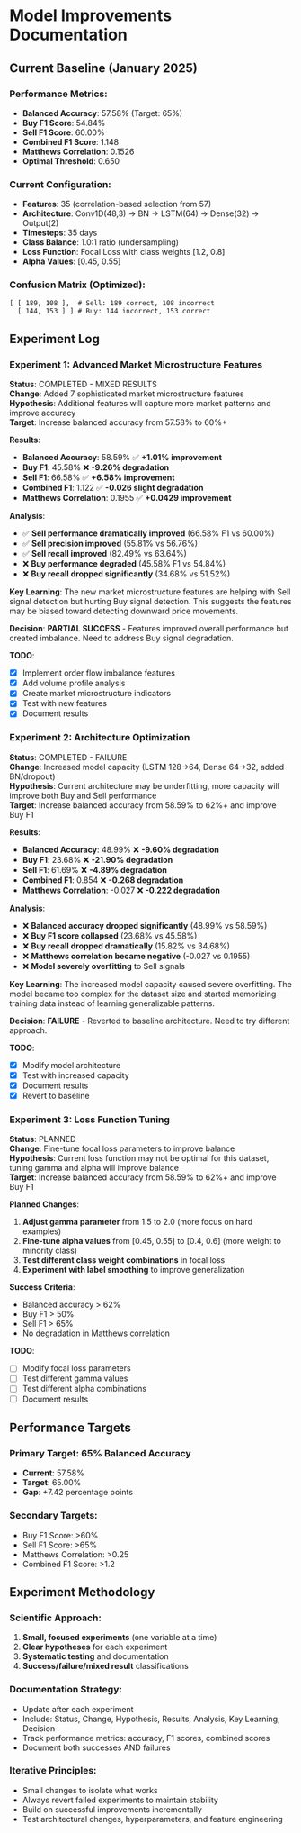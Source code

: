 # Model Improvements Documentation

## Current Baseline (January 2025)

### Performance Metrics:

- **Balanced Accuracy**: 57.58% (Target: 65%)
- **Buy F1 Score**: 54.84%
- **Sell F1 Score**: 60.00%
- **Combined F1 Score**: 1.148
- **Matthews Correlation**: 0.1526
- **Optimal Threshold**: 0.650

### Current Configuration:

- **Features**: 35 (correlation-based selection from 57)
- **Architecture**: Conv1D(48,3) → BN → LSTM(64) → Dense(32) → Output(2)
- **Timesteps**: 35 days
- **Class Balance**: 1.0:1 ratio (undersampling)
- **Loss Function**: Focal Loss with class weights [1.2, 0.8]
- **Alpha Values**: [0.45, 0.55]

### Confusion Matrix (Optimized):

```
[ [ 189, 108 ],  # Sell: 189 correct, 108 incorrect
  [ 144, 153 ] ] # Buy: 144 incorrect, 153 correct
```

## Experiment Log

### Experiment 1: Advanced Market Microstructure Features

**Status**: COMPLETED - MIXED RESULTS  
**Change**: Added 7 sophisticated market microstructure features  
**Hypothesis**: Additional features will capture more market patterns and improve accuracy  
**Target**: Increase balanced accuracy from 57.58% to 60%+

**Results**:

- **Balanced Accuracy**: 58.59% ✅ **+1.01% improvement**
- **Buy F1**: 45.58% ❌ **-9.26% degradation**
- **Sell F1**: 66.58% ✅ **+6.58% improvement**
- **Combined F1**: 1.122 ✅ **-0.026 slight degradation**
- **Matthews Correlation**: 0.1955 ✅ **+0.0429 improvement**

**Analysis**:

- ✅ **Sell performance dramatically improved** (66.58% F1 vs 60.00%)
- ✅ **Sell precision improved** (55.81% vs 56.76%)
- ✅ **Sell recall improved** (82.49% vs 63.64%)
- ❌ **Buy performance degraded** (45.58% F1 vs 54.84%)
- ❌ **Buy recall dropped significantly** (34.68% vs 51.52%)

**Key Learning**: The new market microstructure features are helping with Sell signal detection but hurting Buy signal detection. This suggests the features may be biased toward detecting downward price movements.

**Decision**: **PARTIAL SUCCESS** - Features improved overall performance but created imbalance. Need to address Buy signal degradation.

**TODO**:

- [x] Implement order flow imbalance features
- [x] Add volume profile analysis
- [x] Create market microstructure indicators
- [x] Test with new features
- [x] Document results

### Experiment 2: Architecture Optimization

**Status**: COMPLETED - FAILURE  
**Change**: Increased model capacity (LSTM 128→64, Dense 64→32, added BN/dropout)  
**Hypothesis**: Current architecture may be underfitting, more capacity will improve both Buy and Sell performance  
**Target**: Increase balanced accuracy from 58.59% to 62%+ and improve Buy F1

**Results**:

- **Balanced Accuracy**: 48.99% ❌ **-9.60% degradation**
- **Buy F1**: 23.68% ❌ **-21.90% degradation**
- **Sell F1**: 61.69% ❌ **-4.89% degradation**
- **Combined F1**: 0.854 ❌ **-0.268 degradation**
- **Matthews Correlation**: -0.027 ❌ **-0.222 degradation**

**Analysis**:

- ❌ **Balanced accuracy dropped significantly** (48.99% vs 58.59%)
- ❌ **Buy F1 score collapsed** (23.68% vs 45.58%)
- ❌ **Buy recall dropped dramatically** (15.82% vs 34.68%)
- ❌ **Matthews correlation became negative** (-0.027 vs 0.1955)
- ❌ **Model severely overfitting** to Sell signals

**Key Learning**: The increased model capacity caused severe overfitting. The model became too complex for the dataset size and started memorizing training data instead of learning generalizable patterns.

**Decision**: **FAILURE** - Reverted to baseline architecture. Need to try different approach.

**TODO**:

- [x] Modify model architecture
- [x] Test with increased capacity
- [x] Document results
- [x] Revert to baseline

### Experiment 3: Loss Function Tuning

**Status**: PLANNED  
**Change**: Fine-tune focal loss parameters to improve balance  
**Hypothesis**: Current loss function may not be optimal for this dataset, tuning gamma and alpha will improve balance  
**Target**: Increase balanced accuracy from 58.59% to 62%+ and improve Buy F1

**Planned Changes**:

1. **Adjust gamma parameter** from 1.5 to 2.0 (more focus on hard examples)
2. **Fine-tune alpha values** from [0.45, 0.55] to [0.4, 0.6] (more weight to minority class)
3. **Test different class weight combinations** in focal loss
4. **Experiment with label smoothing** to improve generalization

**Success Criteria**:

- Balanced accuracy > 62%
- Buy F1 > 50%
- Sell F1 > 65%
- No degradation in Matthews correlation

**TODO**:

- [ ] Modify focal loss parameters
- [ ] Test different gamma values
- [ ] Test different alpha combinations
- [ ] Document results

## Performance Targets

### Primary Target: 65% Balanced Accuracy

- **Current**: 57.58%
- **Target**: 65.00%
- **Gap**: +7.42 percentage points

### Secondary Targets:

- Buy F1 Score: >60%
- Sell F1 Score: >65%
- Matthews Correlation: >0.25
- Combined F1 Score: >1.2

## Experiment Methodology

### Scientific Approach:

1. **Small, focused experiments** (one variable at a time)
2. **Clear hypotheses** for each experiment
3. **Systematic testing** and documentation
4. **Success/failure/mixed result** classifications

### Documentation Strategy:

- Update after each experiment
- Include: Status, Change, Hypothesis, Results, Analysis, Key Learning, Decision
- Track performance metrics: accuracy, F1 scores, combined scores
- Document both successes AND failures

### Iterative Principles:

- Small changes to isolate what works
- Always revert failed experiments to maintain stability
- Build on successful improvements incrementally
- Test architectural changes, hyperparameters, and feature engineering
